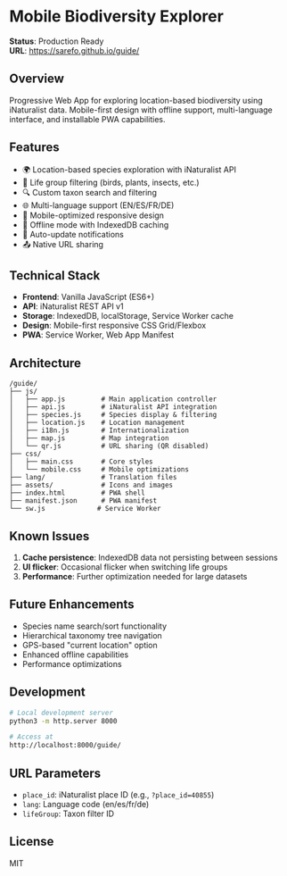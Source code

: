 # Mobile Biodiversity Explorer

**Status**: Production Ready  
**URL**: https://sarefo.github.io/guide/

## Overview
Progressive Web App for exploring location-based biodiversity using iNaturalist data. Mobile-first design with offline support, multi-language interface, and installable PWA capabilities.

## Features
- 🌍 Location-based species exploration with iNaturalist API
- 🦋 Life group filtering (birds, plants, insects, etc.)
- 🔍 Custom taxon search and filtering
- 🌐 Multi-language support (EN/ES/FR/DE)
- 📱 Mobile-optimized responsive design
- 💾 Offline mode with IndexedDB caching
- 🔄 Auto-update notifications
- 📤 Native URL sharing

## Technical Stack
- **Frontend**: Vanilla JavaScript (ES6+)
- **API**: iNaturalist REST API v1
- **Storage**: IndexedDB, localStorage, Service Worker cache
- **Design**: Mobile-first responsive CSS Grid/Flexbox
- **PWA**: Service Worker, Web App Manifest

## Architecture
```
/guide/
├── js/
│   ├── app.js         # Main application controller
│   ├── api.js         # iNaturalist API integration
│   ├── species.js     # Species display & filtering
│   ├── location.js    # Location management
│   ├── i18n.js        # Internationalization
│   ├── map.js         # Map integration
│   └── qr.js          # URL sharing (QR disabled)
├── css/
│   ├── main.css       # Core styles
│   └── mobile.css     # Mobile optimizations
├── lang/              # Translation files
├── assets/            # Icons and images
├── index.html         # PWA shell
├── manifest.json      # PWA manifest
└── sw.js             # Service Worker
```

## Known Issues
1. **Cache persistence**: IndexedDB data not persisting between sessions
2. **UI flicker**: Occasional flicker when switching life groups
3. **Performance**: Further optimization needed for large datasets

## Future Enhancements
- Species name search/sort functionality
- Hierarchical taxonomy tree navigation
- GPS-based "current location" option
- Enhanced offline capabilities
- Performance optimizations

## Development
```bash
# Local development server
python3 -m http.server 8000

# Access at
http://localhost:8000/guide/
```

## URL Parameters
- `place_id`: iNaturalist place ID (e.g., `?place_id=40855`)
- `lang`: Language code (en/es/fr/de)
- `lifeGroup`: Taxon filter ID

## License
MIT